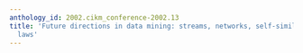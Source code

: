 ```yaml
---
anthology_id: 2002.cikm_conference-2002.13
title: 'Future directions in data mining: streams, networks, self-similarity and power
  laws'
---
```

